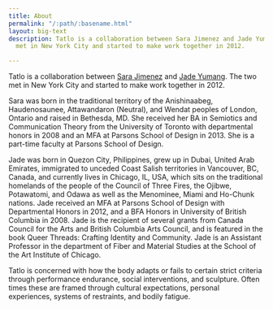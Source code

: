 ```yaml
---
title: About
permalink: "/:path/:basename.html"
layout: big-text
description: Tatlo is a collaboration between Sara Jimenez and Jade Yumang. The two
  met in New York City and started to make work together in 2012.

---
```

Tatlo is a collaboration between [Sara Jimenez](http://sarajimenezstudio.com/ "Sara Jimenez") and [Jade Yumang]( http://jadeyumang.com/ "Jade Yumang"). The two met in New York City  and started to make work together in 2012.

Sara was born in the traditional territory of the Anishinaabeg, Haudenosaunee, Attawandaron (Neutral),  and Wendat peoples of London, Ontario and raised in Bethesda, MD. She received her BA in Semiotics and Communication Theory from the University of Toronto with departmental honors in 2008 and an MFA at Parsons School of Design in 2013. She is a part-time faculty at Parsons School of Design.

Jade was born in Quezon City, Philippines, grew up in Dubai, United Arab Emirates, immigrated to unceded Coast Salish territories in Vancouver, BC, Canada, and currently lives in Chicago, IL, USA, which sits on the traditional homelands of the people of the Council of Three Fires, the Ojibwe, Potawatomi, and Odawa as well as the Menominee, Miami and Ho-Chunk nations. Jade received an MFA at Parsons School of Design with Departmental Honors in 2012, and a BFA Honors in University of British Columbia in 2008. Jade is the recipient of several grants from Canada Council for the Arts and British Columbia Arts Council, and is featured in the book Queer Threads: Crafting Identity and Community. Jade is an Assistant Professor in the department of Fiber and Material Studies at the School of the Art Institute of Chicago.

Tatlo is concerned with how the body adapts or fails to certain strict criteria through performance endurance, social interventions, and sculpture. Often times these are framed through cultural expectations, personal experiences, systems of restraints, and bodily fatigue.

